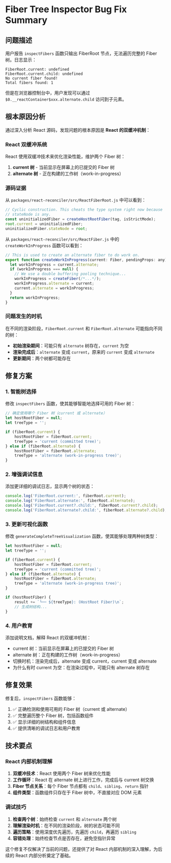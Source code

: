 # Fiber Tree Inspector Bug Fix Summary

## 问题描述

用户报告 `inspectFibers` 函数只输出 FiberRoot 节点，无法遍历完整的 Fiber 树。日志显示：

```
FiberRoot.current: undefined
FiberRoot.current.child: undefined
No current fiber found!
Total fibers found: 1
```

但是在浏览器控制台中，用户发现可以通过 `$0.__reactContainer$xxx.alternate.child` 访问到子元素。

## 根本原因分析

通过深入分析 React 源码，发现问题的根本原因是 **React 的双缓冲机制**：

### React 双缓冲系统

React 使用双缓冲技术来优化渲染性能，维护两个 Fiber 树：

1. **current 树** - 当前显示在屏幕上的已提交的 Fiber 树
2. **alternate 树** - 正在构建的工作树（work-in-progress）

### 源码证据

从 `packages/react-reconciler/src/ReactFiberRoot.js` 中可以看到：

```javascript
// Cyclic construction. This cheats the type system right now because
// stateNode is any.
const uninitializedFiber = createHostRootFiber(tag, isStrictMode);
root.current = uninitializedFiber;
uninitializedFiber.stateNode = root;
```

从 `packages/react-reconciler/src/ReactFiber.js` 中的 `createWorkInProgress` 函数可以看到：

```javascript
// This is used to create an alternate fiber to do work on.
export function createWorkInProgress(current: Fiber, pendingProps: any): Fiber {
  let workInProgress = current.alternate;
  if (workInProgress === null) {
    // We use a double buffering pooling technique...
    workInProgress = createFiber(/*...*/);
    workInProgress.alternate = current;
    current.alternate = workInProgress;
  }
  return workInProgress;
}
```

### 问题发生的时机

在不同的渲染阶段，`FiberRoot.current` 和 `FiberRoot.alternate` 可能指向不同的树：

- **初始渲染期间**：可能只有 `alternate` 树存在，`current` 为空
- **渲染完成后**：`alternate` 变成 `current`，原来的 `current` 变成 `alternate`
- **更新期间**：两个树都可能存在

## 修复方案

### 1. 智能树选择

修改 `inspectFibers` 函数，使其能够智能地选择可用的 Fiber 树：

```javascript
// 确定使用哪个 Fiber 树（current 或 alternate）
let hostRootFiber = null;
let treeType = '';

if (fiberRoot.current) {
    hostRootFiber = fiberRoot.current;
    treeType = 'current (committed tree)';
} else if (fiberRoot.alternate) {
    hostRootFiber = fiberRoot.alternate;
    treeType = 'alternate (work-in-progress tree)';
}
```

### 2. 增强调试信息

添加更详细的调试日志，显示两个树的状态：

```javascript
console.log('FiberRoot.current:', fiberRoot.current);
console.log('FiberRoot.alternate:', fiberRoot.alternate);
console.log('FiberRoot.current?.child:', fiberRoot.current?.child);
console.log('FiberRoot.alternate?.child:', fiberRoot.alternate?.child);
```

### 3. 更新可视化函数

修改 `generateCompleteTreeVisualization` 函数，使其能够处理两种树类型：

```javascript
let hostRootFiber = null;
let treeType = '';

if (fiberRoot.current) {
    hostRootFiber = fiberRoot.current;
    treeType = 'current (committed tree)';
} else if (fiberRoot.alternate) {
    hostRootFiber = fiberRoot.alternate;
    treeType = 'alternate (work-in-progress tree)';
}

if (hostRootFiber) {
    result += `└── ${treeType}: (HostRoot Fiber)\n`;
    // 生成树结构...
}
```

### 4. 用户教育

添加说明文档，解释 React 的双缓冲机制：

- current 树：当前显示在屏幕上的已提交的 Fiber 树
- alternate 树：正在构建的工作树（work-in-progress）
- 切换时机：渲染完成后，alternate 变成 current，current 变成 alternate
- 为什么有时 current 为空：在渲染过程中，可能只有 alternate 树存在

## 修复效果

修复后，`inspectFibers` 函数能够：

1. ✅ 正确检测和使用可用的 Fiber 树（current 或 alternate）
2. ✅ 完整遍历整个 Fiber 树，包括函数组件
3. ✅ 显示详细的树结构和组件信息
4. ✅ 提供清晰的调试日志和用户教育

## 技术要点

### React 内部机制理解

1. **双缓冲技术**：React 使用两个 Fiber 树来优化性能
2. **工作循环**：React 在 alternate 树上进行工作，完成后与 current 树交换
3. **Fiber 节点关系**：每个 Fiber 节点都有 `child`、`sibling`、`return` 指针
4. **组件类型**：函数组件只存在于 Fiber 树中，不直接对应 DOM 元素

### 调试技巧

1. **检查两个树**：始终检查 `current` 和 `alternate` 两个树
2. **理解渲染时机**：在不同的渲染阶段，树的状态可能不同
3. **遍历策略**：使用深度优先遍历，先遍历 `child`，再遍历 `sibling`
4. **容错处理**：始终检查节点是否存在，避免空指针异常

这个修复不仅解决了当前的问题，还提供了对 React 内部机制的深入理解，为后续的 React 内部分析奠定了基础。 